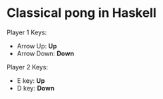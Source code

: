 # Classical pong in Haskell
Player 1 Keys:

 - Arrow Up: **Up**
 - Arrow Down: **Down**
 
Player 2 Keys:

  - E key: **Up**
  - D key: **Down**
